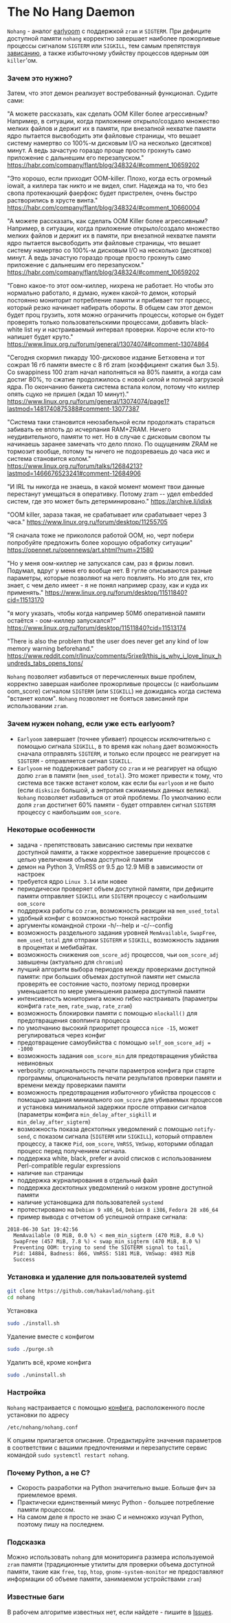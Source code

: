 
The No Hang Daemon
==================

`Nohang` - аналог [earlyoom](https://github.com/rfjakob/earlyoom) с поддержкой `zram` и `SIGTERM`. При дефиците доступной памяти `nohang` корректно завершает наиболее прожорливые процессы сигналом `SIGTERM` или `SIGKILL`, тем самым препятствуя [зависанию](https://en.wikipedia.org/wiki/Hang_(computing)), а также избыточному убийству процессов ядерным `OOM killer`'ом.

### Зачем это нужно?

Затем, что этот демон реализует востребованный функционал. Судите сами:

"А можете рассказать, как сделать OOM Killer более агрессивным? Например, в ситуации, когда приложение открыло/создало множество мелких файлов и держит их в памяти, при внезапной нехватке памяти ядро пытается высвободить эти файловые страницы, что вешает систему намертво со 100%-м дисковым I/O на несколько (десятков) минут. А ведь зачастую гораздо проще просто грохнуть само приложение с дальнешим его перезапуском."
https://habr.com/company/flant/blog/348324/#comment_10659202

"Это хорошо, если приходит OOM-killer. Плохо, когда есть огромный iowait, а киллера так никто и не видел, спит. Надежда на то, что без свопа протекающий фаерфокс будет пристрелен, очень быстро растворились в хрусте винта."
https://habr.com/company/flant/blog/348324/#comment_10660004

"А можете рассказать, как сделать OOM Killer более агрессивным? Например, в ситуации, когда приложение открыло/создало множество мелких файлов и держит их в памяти, при внезапной нехватке памяти ядро пытается высвободить эти файловые страницы, что вешает систему намертво со 100%-м дисковым I/O на несколько (десятков) минут. А ведь зачастую гораздо проще просто грохнуть само приложение с дальнешим его перезапуском."
https://habr.com/company/flant/blog/348324/#comment_10659202

"Говно какое-то этот оом-киллер, нихрена не работает.
Но чтобы это нормально работало, я думаю, нужен какой-то демон, который постоянно мониторит потребление памяти и прибивает тот процесс, который резко начинает набирать обороты. В общем сам этот демон будет проц грузить, хотя можно ограничить процессы, которые он будет проверять только пользовательскими процессами, добавить black-white list ну и настраиваемый интервал проверки.
Короче если кто-то напишет будет круто."
https://www.linux.org.ru/forum/general/13074074#comment-13074864

"Сегодня скормил пикарду 100-дисковое издание Бетховена и тот сожрал 16 гб памяти вместе с 8 гб zram (коэффициент сжатия был 3.5). Со swappiness 100 zram начал наполняться на 80% памяти, а когда сам достиг 80%, то сжатие продолжилось с новой силой и полной загрузкой ядра. По окончанию банкета система встала колом, потому что киллер опять сцуко не пришел (ждал 10 минут)."
https://www.linux.org.ru/forum/general/13074074/page1?lastmod=1481740875388#comment-13077387

"Система таки становится неюзабельной если продолжать стараться забивать ее вплоть до исчерпания RAM+ZRAM. Ничего неудивительного, памяти то нет. Но в случае с дисковым свопом ты начинаешь заранее замечать что дело плохо. По ощущениям ZRAM не тормозит вообще, потому ты ничего не подозреваешь до часа икс и система становится колом."
https://www.linux.org.ru/forum/talks/12684213?lastmod=1466676523241#comment-12684906

"И IRL ты никогда не знаешь, в какой момент момент твои данные перестанут умещаться в оперативку. Потому zram -- удел embedded систем, где это может быть детерминировано."
https://archive.li/idixk

"OOM killer, зараза такая, не срабатывает или срабатывает через 3 часа."
https://www.linux.org.ru/forum/desktop/11255705

"Я сначала тоже не прикололся работой OOM, но, черт побери попробуйте предложить более хорошую обработку ситуации"
https://opennet.ru/opennews/art.shtml?num=21580

"Но у меня оом-киллер не запускался сам, раз я фризы ловил. Подумал, вдруг у меня его вообще нет. В гугле описываются разные параметры, которые позволяют на него повлиять. Но это для тех, кто знает, с чем дело имеет - я не понял например сразу, как и куда их применять."
https://www.linux.org.ru/forum/desktop/11511840?cid=11513170

"я могу указать, чтобы когда например 50Мб оперативной памяти остаётся - оом-киллер запускался?"
https://www.linux.org.ru/forum/desktop/11511840?cid=11513174

"There is also the problem that the user does never get any kind of low memory warning beforehand."
https://www.reddit.com/r/linux/comments/5rixe9/this_is_why_i_love_linux_hundreds_tabs_opens_tons/

`Nohang` позволяет избавиться от перечисленных выше проблем, корректно завершая наиболее прожорливые процессы (с наибольшим oom_score) сигналом `SIGTERM` (или `SIGKILL`) не дожидаясь когда система "встанет колом". `Nohang` позволяет не бояться зависаний при использовании `zram`.

### Зачем нужен nohang, если уже есть earlyoom?

- `Earlyoom` завершает (точнее убивает) процессы исключительно с помощью сигнала `SIGKILL`, в то время как `nohang` дает возможность сначала отправлять `SIGTERM`, и только если процесс не реагирует на `SIGTERM` - отправляется сигнал `SIGKILL`.
- `Earlyoom` не поддерживает работу со `zram` и не реагирует на общую долю `zram` в памяти (`mem_used_total`). Это может привести к тому, что система все также встанет колом, как если бы `earlyoom` и не было (если `disksize` большой, а энтропия сжимаемых данных велика). `Nohang` позволяет избавиться от этой проблемы. По умолчанию если доля `zram` достигнет 60% памяти - будет отправлен сигнал `SIGTERM` процессу с наибольшим `oom_score`.

### Некоторые особенности
- задача - препятствовать зависанию системы при нехватке доступной памяти, а также корректное завершение процессов с целью увеличения объема доступной памяти
- демон на Python 3, VmRSS от 9.5 до 12.9 MiB в зависимости от настроек
- требуется ядро `Linux 3.14` или новее
- периодически проверяет объем доступной памяти, при дефиците памяти отправляет `SIGKILL` или `SIGTERM` процессу с наибольшим `oom_score`
- поддержка работы со `zram`, возможность реакции на `mem_used_total`
- удобный конфиг с возможностью тонкой настройки
- аргументы командной строки -h/--help и -c/--config
- возможность раздельного задания уровней `MemAvailable`, `SwapFree`, `mem_used_total` для отпраки `SIGTERM` и `SIGKILL`, возможность задания в процентах и мебибайтах.
- возможность снижения `oom_score_adj` процессов, чьи `oom_score_adj` завышены (актуально для `chromium`)
- лучший алгоритм выбора периодов между проверками доступной памяти: при больших объемах доступной памяти нет смысла проверять ее состояние часто, поэтому период проверки уменьшается по мере уменьшения размера доступной памяти
- интенсивность мониторинга можно гибко настраивать (параметры конфига `rate_mem`, `rate_swap`, `rate_zram`)
- возможность блокировки памяти с помощью `mlockall()` для предотвращения своппинга процесса
- по умолчанию высокий приоритет процесса `nice -15`, может регулироваться через конфиг
- предотвращение самоубийства с помощью `self_oom_score_adj = -1000`
- возможность задания `oom_score_min` для предотвращения убийства невиновных
- verbosity: опциональность печати параметров конфига при старте программы, опциональность печати результатов проверки памяти и времени между проверками памяти
- возможность предотвращения избыточного убийства процессов с помощью задания миниального `oom_score` для убиваемых процессов и установка минимальной задержки просле отправки сигналов (параметры конфига `min_delay_after_sigkill` и `min_delay_after_sigterm`)
- возможность показа десктопных уведомлений c помощью `notify-send`, с показом сигнала (`SIGTERM` или `SIGKILL`), который отправлен процессу, а также `Pid`, `oom_score`, `VmRSS`, `VmSwap`, которыми обладал процесс перед получением сигнала.
- поддержка white, black, prefer и avoid списков с использованием Perl-compatible regular expressions
- наличие `man` страницы
- поддержка журналирования в отдельный файл
- поддержка десктопных уведомлений о низком уровне доступной памяти
- наличие установщика для пользователей `systemd`
- протестировано на `Debian 9 x86_64`, `Debian 8 i386`, `Fedora 28 x86_64`
- пример вывода с отчетом об успешной отпраке сигнала:
```
2018-06-30 Sat 19:42:56
  MemAvailable (0 MiB, 0.0 %) < mem_min_sigterm (470 MiB, 8.0 %)
  SwapFree (457 MiB, 7.8 %) < swap_min_sigterm (470 MiB, 8.0 %)
  Preventing OOM: trying to send the SIGTERM signal to tail,
  Pid: 14884, Badness: 866, VmRSS: 5181 MiB, VmSwap: 4983 MiB
  Success
```

### Установка и удаление для пользователей systemd
```bash
git clone https://github.com/hakavlad/nohang.git
cd nohang
```
Установка
```bash
sudo ./install.sh
```
Удаление вместе с конфигом
```bash
sudo ./purge.sh
```
Удалить всё, кроме конфига
```bash
sudo ./uninstall.sh
```

### Настройка
`Nohang` настраивается с помощью [конфига](https://github.com/hakavlad/nohang/blob/master/nohang.conf), расположенного после установки 
по адресу
```
/etc/nohang/nohang.conf
```
К опциям прилагается описание. Отредактируйте значения параметров в соответствии с вашими предпочтениями и перезапустите сервис командой `sudo systemctl restart nohang`.


### Почему Python, а не C?

- Скорость разработки на Python значительно выше. Больше фич за приемлемое время.
- Практически единственный минус Python - большее потребление памяти процессом.
- На самом деле я просто не знаю C и немножко изучал Python, поэтому пишу на последнем.

### Подсказка

Можно использовать `nohang` для мониторинга размера используемой `zram` памяти (традиционные утилиты для проверки объема доступной памяти, такие как `free`, `top`, `htop`, `gnome-system-monitor` не предоставляют информации об объеме памяти, занимаемом устройствами `zram`)

### Известные баги
В рабочем алгоритме известных нет, если найдете - пишите в [Issues](https://github.com/hakavlad/nohang/issues).

